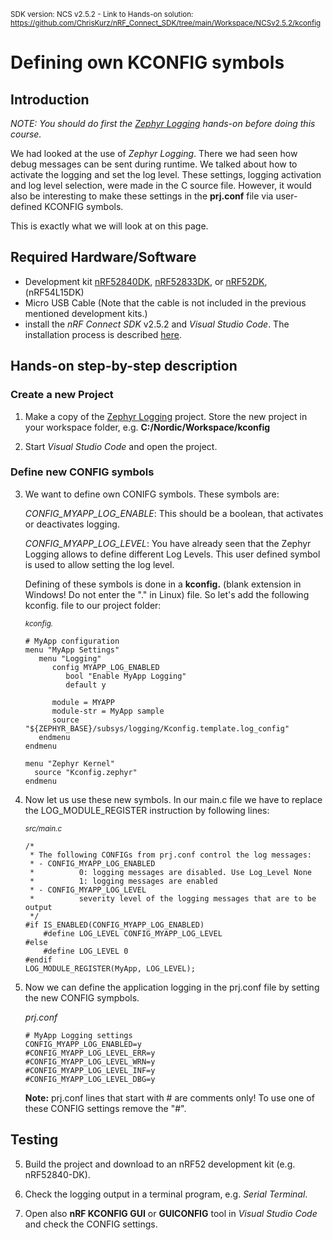 <sup>SDK version: NCS v2.5.2  -  Link to Hands-on solution: https://github.com/ChrisKurz/nRF_Connect_SDK/tree/main/Workspace/NCSv2.5.2/kconfig</sup>


# Defining own KCONFIG symbols

## Introduction

_NOTE: You should do first the [Zephyr Logging](https://github.com/ChrisKurz/nRF_Connect_SDK/blob/main/doc/NCSv2.5.2_02_ZephyrLogging.md) hands-on before doing this course._

We had looked at the use of _Zephyr Logging_. There we had seen how debug messages can be sent during runtime. We talked about how to activate the logging and set the log level. These settings, logging activation and log level selection, were made in the C source file. However, it would also be interesting to make these settings in the __prj.conf__ file via user-defined KCONFIG symbols. 

This is exactly what we will look at on this page. 

## Required Hardware/Software
- Development kit [nRF52840DK](https://www.nordicsemi.com/Products/Development-hardware/nRF52840-DK), [nRF52833DK](https://www.nordicsemi.com/Products/Development-hardware/nRF52833-DK), or [nRF52DK](https://www.nordicsemi.com/Products/Development-hardware/nrf52-dk), (nRF54L15DK)
- Micro USB Cable (Note that the cable is not included in the previous mentioned development kits.)
- install the _nRF Connect SDK_ v2.5.2 and _Visual Studio Code_. The installation process is described [here](https://academy.nordicsemi.com/courses/nrf-connect-sdk-fundamentals/lessons/lesson-1-nrf-connect-sdk-introduction/topic/exercise-1-1/).

## Hands-on step-by-step description 

### Create a new Project

1) Make a copy of the [Zephyr Logging](https://github.com/ChrisKurz/nRF_Connect_SDK/tree/main/Workspace/NCSv2.5.2/Logging) project. Store the new project in your workspace folder, e.g. __C:/Nordic/Workspace/kconfig__

2) Start _Visual Studio Code_ and open the project.

### Define new CONFIG symbols

3) We want to define own CONIFG symbols. These symbols are:

     _CONFIG_MYAPP_LOG_ENABLE_: 
     This should be a boolean, that activates or deactivates logging. 
     
     _CONFIG_MYAPP_LOG_LEVEL_: 
     You have already seen that the Zephyr Logging allows to define different Log Levels. This user defined symbol is used to allow setting the log level. 

     Defining of these symbols is done in a __kconfig.__ (blank extension in Windows! Do not enter the "." in Linux) file. So let's add the following kconfig. file to our project folder:

     <sup>_kconfig._</sup>
  
       # MyApp configuration
       menu "MyApp Settings"
          menu "Logging"
             config MYAPP_LOG_ENABLED
  	            bool "Enable MyApp Logging"
	            default y

             module = MYAPP
             module-str = MyApp sample
             source "${ZEPHYR_BASE}/subsys/logging/Kconfig.template.log_config"
          endmenu
       endmenu

       menu "Zephyr Kernel"
         source "Kconfig.zephyr"
       endmenu

3) Now let us use these new symbols. In our main.c file we have to replace the LOG_MODULE_REGISTER instruction by following lines:
   
	<sup>_src/main.c_</sup>   
   
       /*
        * The following CONFIGs from prj.conf control the log messages:
        * - CONFIG_MYAPP_LOG_ENABLED 
        *          0: logging messages are disabled. Use Log_Level None
        *          1: logging messages are enabled
        * - CONFIG_MYAPP_LOG_LEVEL 
        *          severity level of the logging messages that are to be output
        */
       #if IS_ENABLED(CONFIG_MYAPP_LOG_ENABLED) 
           #define LOG_LEVEL CONFIG_MYAPP_LOG_LEVEL
       #else
           #define LOG_LEVEL 0
       #endif
       LOG_MODULE_REGISTER(MyApp, LOG_LEVEL);
       
4) Now we can define the application logging in the prj.conf file by setting the new CONFIG sympbols. 

   _prj.conf_

       # MyApp Logging settings
       CONFIG_MYAPP_LOG_ENABLED=y
       #CONFIG_MYAPP_LOG_LEVEL_ERR=y
       #CONFIG_MYAPP_LOG_LEVEL_WRN=y
       #CONFIG_MYAPP_LOG_LEVEL_INF=y
       #CONFIG_MYAPP_LOG_LEVEL_DBG=y
       
   __Note:__ prj.conf lines that start with # are comments only! To use one of these CONFIG settings remove the "#".

## Testing

5) Build the project and download to an nRF52 development kit (e.g. nRF52840-DK).

6) Check the logging output in a terminal program, e.g. _Serial Terminal_. 

7) Open also __nRF KCONFIG GUI__ or __GUICONFIG__ tool in _Visual Studio Code_ and check the CONFIG settings. 
